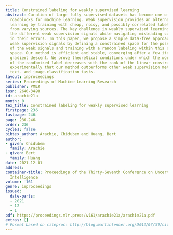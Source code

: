 ```yaml
---
title: Constrained labeling for weakly supervised learning
abstract: Curation of large fully supervised datasets has become one of the major
  roadblocks for machine learning. Weak supervision provides an alternative to supervised
  learning by training with cheap, noisy, and possibly correlated labeling functions
  from varying sources. The key challenge in weakly supervised learning is combining
  the different weak supervision signals while navigating misleading correlations
  in their errors. In this paper, we propose a simple data-free approach for combining
  weak supervision signals by defining a constrained space for the possible labels
  of the weak signals and training with a random labeling within this constrained
  space. Our method is efficient and stable, converging after a few iterations of
  gradient descent. We prove theoretical conditions under which the worst-case error
  of the randomized label decreases with the rank of the linear constraints. We show
  experimentally that our method outperforms other weak supervision methods on various
  text- and image-classification tasks.
layout: inproceedings
series: Proceedings of Machine Learning Research
publisher: PMLR
issn: 2640-3498
id: arachie21a
month: 0
tex_title: Constrained labeling for weakly supervised learning
firstpage: 236
lastpage: 246
page: 236-246
order: 236
cycles: false
bibtex_author: Arachie, Chidubem and Huang, Bert
author:
- given: Chidubem
  family: Arachie
- given: Bert
  family: Huang
date: 2021-12-01
address:
container-title: Proceedings of the Thirty-Seventh Conference on Uncertainty in Artificial
  Intelligence
volume: '161'
genre: inproceedings
issued:
  date-parts:
  - 2021
  - 12
  - 1
pdf: https://proceedings.mlr.press/v161/arachie21a/arachie21a.pdf
extras: []
# Format based on citeproc: http://blog.martinfenner.org/2013/07/30/citeproc-yaml-for-bibliographies/
---
```

